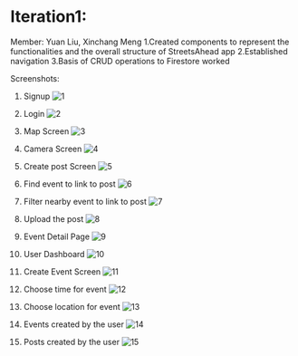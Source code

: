 # Iteration1:

Member: Yuan Liu, Xinchang Meng
1.Created components to represent the functionalities and the overall structure of StreetsAhead app
2.Established navigation
3.Basis of CRUD operations to Firestore worked

Screenshots:

1. Signup
![1](./screenshots/1-1.png)

2. Login
![2](./screenshots/1-2.png)

3. Map Screen
![3](./screenshots/1-3.png)

4. Camera Screen
![4](./screenshots/1-4.png)

5. Create post Screen
![5](./screenshots/1-5.png)

6. Find event to link to post
![6](./screenshots/1-6.png)

7. Filter nearby event to link to post
![7](./screenshots/1-7.png)

8. Upload the post
![8](./screenshots/1-8.png)

9. Event Detail Page
![9](./screenshots/1-9.png)

10. User Dashboard
![10](./screenshots/1-10.png)

11. Create Event Screen
![11](./screenshots/1-11.png)

12. Choose time for event
![12](./screenshots/1-11.png)

13. Choose location for event
![13](./screenshots/1-11.png)

14. Events created by the user
![14](./screenshots/1-11.png)

15. Posts created by the user
![15](./screenshots/1-11.png)